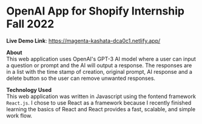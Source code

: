 # OpenAI App for Shopify Internship Fall 2022

**Live Demo Link**: https://magenta-kashata-dca0c1.netlify.app/

**About**\
This web application uses OpenAI's GPT-3 AI model where a user can input a question or prompt and the AI will output a response. The responses are in a list with the time stamp of creation, original prompt, AI response and a delete button so the user can remove unwanted responses.

**Technology Used**\
This web application was written in Javascript using the fontend framework `React.js`. I chose to use React as a framework because I recently finished learning the basics of React and React provides a fast, scalable, and simple work flow.
